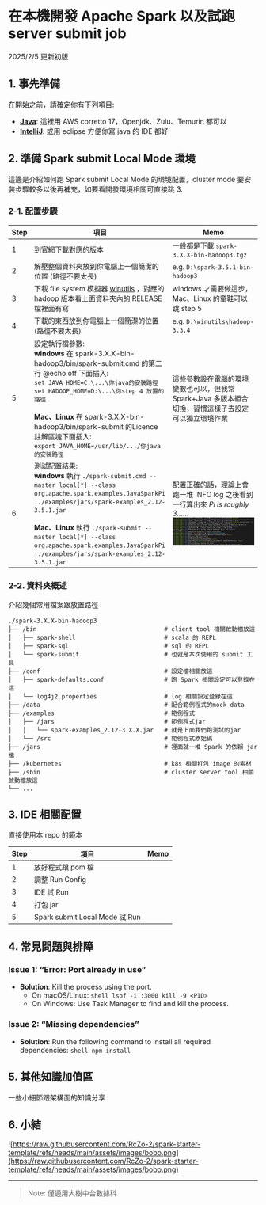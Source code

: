 # 在本機開發 Apache Spark 以及試跑 server submit job

2025/2/5 更新初版

## 1. 事先準備

在開始之前，請確定你有下列項目:
- [**Java**](https://docs.aws.amazon.com/corretto/latest/corretto-17-ug/downloads-list.html): 這裡用 AWS corretto 17，Openjdk、Zulu、Temurin 都可以
- [**IntelliJ**](https://www.jetbrains.com/idea/download/): 或用 eclipse 方便你寫 java 的 IDE 都好

## 2. 準備 Spark submit Local Mode 環境

這邊是介紹如何跑 Spark submit Local Mode 的環境配置，cluster mode 要安裝步驟較多以後再補充，如要看開發環境相關可直接跳 3.

### 2-1. 配置步驟

| **Step** | **項目** | **Memo** |
| --- | --- | --- |
| 1 | 到[官網](https://archive.apache.org/dist/spark/)下載對應的版本 | 一般都是下載 `spark-3.X.X-bin-hadoop3.tgz` |
| 2 | 解壓整個資料夾放到你電腦上一個簡潔的位置 (路徑不要太長) | e.g. `D:\spark-3.5.1-bin-hadoop3` |
| 3 | 下載 file system 模擬器 [winutils](https://github.com/cdarlint/winutils/tree/master) ，對應的 hadoop 版本看上面資料夾內的 RELEASE 檔裡面有寫 | windows 才需要做這步，Mac、Linux 的童鞋可以跳 step 5 |
| 4 | 下載的東西放到你電腦上一個簡潔的位置 (路徑不要太長) | e.g. `D:\winutils\hadoop-3.3.4` |
| 5 | 設定執行檔參數:<br>**windows** 在 spark-3.X.X-bin-hadoop3/bin/spark-submit.cmd 的第二行 @echo off 下面插入:<br>`set JAVA_HOME=C:\...\你java的安裝路徑`<br>`set HADOOP_HOME=D:\...\你step 4 放置的路徑`<br><br>**Mac、Linux** 在 spark-3.X.X-bin-hadoop3/bin/spark-submit 的Licence 註解區塊下面插入:<br>`export JAVA_HOME=/usr/lib/.../你java的安裝路徑` | 這些參數設在電腦的環境變數也可以，但我常 Spark+Java 多版本組合切換，習慣這樣子去設定可以獨立環境作業 |
| 6 | 測試配置結果:<br>**windows** 執行 `./spark-submit.cmd --master local[*] --class org.apache.spark.examples.JavaSparkPi ../examples/jars/spark-examples_2.12-3.5.1.jar`<br><br>**Mac、Linux** 執行 `./spark-submit --master local[*] --class org.apache.spark.examples.JavaSparkPi ../examples/jars/spark-examples_2.12-3.5.1.jar` | 配置正確的話，理論上會跑一堆 INFO log 之後看到一行算出來 *Pi is roughly 3……* ![runPi](https://raw.githubusercontent.com/RcZo-2/spark-starter-template/refs/heads/main/assets/images/runPi.png)

### 2-2. 資料夾概述

介紹幾個常用檔案跟放置路徑

    ./spark-3.X.X-bin-hadoop3
    ├── /bin                                    # client tool 相關啟動檔放這
    │   ├── spark-shell                         # scala 的 REPL
    │   ├── spark-sql                           # sql 的 REPL
    │   └── spark-submit                        # 也就是本次使用的 submit 工具
    ├── /conf                                   # 設定檔相關放這
    │   ├── spark-defaults.conf                 # 跑 Spark 相關設定可以登錄在這
    │   └── log4j2.properties                   # log 相關設定登錄在這
    ├── /data                                   # 配合範例程式的mock data
    ├── /examples                               # 範例程式
    │   ├── /jars                               # 範例程式jar
    │   │   └── spark-examples_2.12-3.X.X.jar   # 就是上面我們跑測試的jar
    │   └── /src                                # 範例程式原始碼
    ├── /jars                                   # 裡面就一堆 Spark 的依賴 jar 檔
    ├── /kubernetes                             # k8s 相關打包 image 的素材
    ├── /sbin                                   # cluster server tool 相關啟動檔放這
    └── ...

## 3. IDE 相關配置

直接使用本 repo 的範本

| **Step** | **項目** | **Memo** |
| --- | --- | --- |
| 1 |放好程式跟 pom 檔||
| 2 |調整 Run Config||
| 3 |IDE 試 Run ||
| 4 |打包 jar ||
| 5 |Spark submit Local Mode 試 Run ||

## 4. 常見問題與排障

### Issue 1: “Error: Port already in use”

- **Solution**: Kill the process using the port.
    - On macOS/Linux:
    `shell lsof -i :3000 kill -9 <PID>`
    - On Windows: Use Task Manager to find and kill the process.

### Issue 2: “Missing dependencies”

- **Solution**: Run the following command to install all required dependencies:
`shell npm install`

## 5. 其他知識加值區
一些小細節跟架構面的知識分享

## 6. 小結

![https://raw.githubusercontent.com/RcZo-2/spark-starter-template/refs/heads/main/assets/images/bobo.png](https://raw.githubusercontent.com/RcZo-2/spark-starter-template/refs/heads/main/assets/images/bobo.png)


---

> Note: 僅適用大樹中台數據科
>

